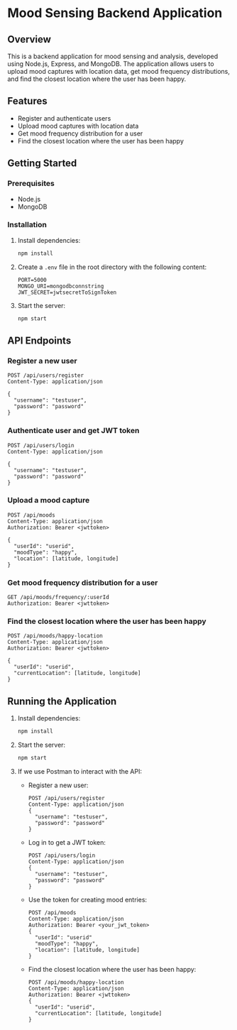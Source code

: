 ﻿
# Mood Sensing Backend Application

## Overview
This is a backend application for mood sensing and analysis, developed using Node.js, Express, and MongoDB. The application allows users to upload mood captures with location data, get mood frequency distributions, and find the closest location where the user has been happy.

## Features
- Register and authenticate users
- Upload mood captures with location data
- Get mood frequency distribution for a user
- Find the closest location where the user has been happy

## Getting Started

### Prerequisites
- Node.js
- MongoDB

### Installation

1. Install dependencies:
   ```bash
   npm install
   ```

2. Create a `.env` file in the root directory with the following content:
   ```env
   PORT=5000
   MONGO_URI=mongodbconnstring
   JWT_SECRET=jwtsecretToSignToken
   ```

4. Start the server:
   ```bash
   npm start
   ```

## API Endpoints

### Register a new user
```http
POST /api/users/register
Content-Type: application/json

{
  "username": "testuser",
  "password": "password"
}
```

### Authenticate user and get JWT token
```http
POST /api/users/login
Content-Type: application/json

{
  "username": "testuser",
  "password": "password"
}
```

### Upload a mood capture
```http
POST /api/moods
Content-Type: application/json
Authorization: Bearer <jwttoken>

{
  "userId": "userid",
  "moodType": "happy",
  "location": [latitude, longitude]
}
```

### Get mood frequency distribution for a user
```http
GET /api/moods/frequency/:userId
Authorization: Bearer <jwttoken>
```

### Find the closest location where the user has been happy
```http
POST /api/moods/happy-location
Content-Type: application/json
Authorization: Bearer <jwttoken>

{
  "userId": "userid",
  "currentLocation": [latitude, longitude]
}
```

## Running the Application

1. Install dependencies:
   ```bash
   npm install
   ```

2. Start the server:
   ```bash
   npm start
   ```

3. If we use Postman to interact with the API:
   - Register a new user:
     ```http
     POST /api/users/register
     Content-Type: application/json
     {
       "username": "testuser",
       "password": "password"
     }
     ```

   - Log in to get a JWT token:
     ```http
     POST /api/users/login
     Content-Type: application/json
     {
       "username": "testuser",
       "password": "password"
     }
     ```

   - Use the token for creating mood entries:
     ```http
     POST /api/moods
     Content-Type: application/json
     Authorization: Bearer <your_jwt_token>
     {
       "userId": "userid"
       "moodType": "happy",
       "location": [latitude, longitude]
     }
     ```

   - Find the closest location where the user has been happy:
     ```http
     POST /api/moods/happy-location
     Content-Type: application/json
     Authorization: Bearer <jwttoken>
     {
       "userId": "userid",
       "currentLocation": [latitude, longitude]
     }
     ```